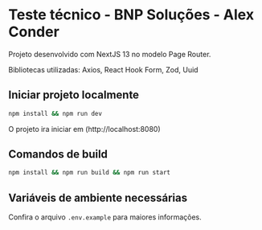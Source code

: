 # Teste técnico - BNP Soluções - Alex Conder

Projeto desenvolvido com NextJS 13 no modelo Page Router.

Bibliotecas utilizadas: Axios, React Hook Form, Zod, Uuid

## Iniciar projeto localmente

```bash
npm install && npm run dev
```

O projeto ira iniciar em (http://localhost:8080)

## Comandos de build

```bash
npm install && npm run build && npm run start
```

## Variáveis de ambiente necessárias

Confira o arquivo `.env.example` para maiores informações.